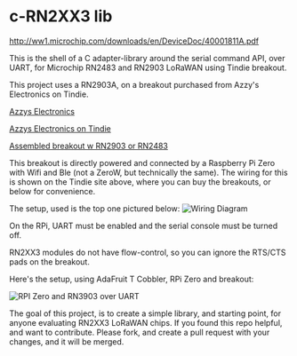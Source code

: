# c-RN2XX3 lib

http://ww1.microchip.com/downloads/en/DeviceDoc/40001811A.pdf

This is the shell of a C adapter-library around the serial command API, over UART, for Microchip RN2483 and RN2903 LoRaWAN using Tindie breakout.

This project uses a RN2903A, on a breakout purchased from Azzy's Electronics on Tindie.

[Azzys Electronics](http://drazzy.com/e/)

[Azzys Electronics on Tindie](https://www.tindie.com/stores/DrAzzy/)

[Assembled breakout w RN2903 or RN2483](https://www.tindie.com/products/DrAzzy/lorawan-rn2483rn2903-breakout-board-assembled/)

This breakout is directly powered and connected by a Raspberry Pi Zero with Wifi and Ble (not a ZeroW, but technically the same).  The wiring for this is shown on the Tindie site above, where you can buy the breakouts, or below for convenience.

The setup, used is the top one pictured below:
![Wiring Diagram](http://drazzy.com/e/products/img/RN2483diagram2.jpg)


On the RPi, UART must be enabled and the serial console must be turned off. 

RN2XX3 modules do not have flow-control, so you can ignore the RTS/CTS pads on the breakout.

Here's the setup, using AdaFruit T Cobbler, RPi Zero and breakout:

![RPI Zero and RN3903 over UART](https://github.com/miguellan/python-lorawan-RN2XX3/blob/master/RN2903.jpg?raw=true)

The goal of this project, is to create a simple library, and starting point, for anyone evaluating RN2XX3 LoRaWAN chips.  If you found this repo helpful, and want to contribute.  Please fork, and create a pull request with your changes, and it will be merged.
